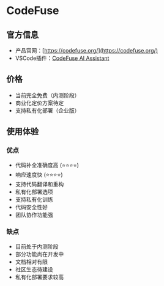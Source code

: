 # CodeFuse

## 官方信息
- 产品官网：[https://codefuse.org/](https://codefuse.org/)
- VSCode插件：[CodeFuse AI Assistant](https://marketplace.visualstudio.com/items?itemName=ByteDriver.codefuse)

## 价格
- 当前完全免费（内测阶段）
- 商业化定价方案待定
- 支持私有化部署（企业版）

## 使用体验

### 优点
- 代码补全准确度高 (⭐️⭐️⭐️⭐️)
- 响应速度快 (⭐️⭐️⭐️⭐️)
- 支持代码翻译和重构
- 私有化部署选项
- 支持私有化训练
- 代码安全性好
- 团队协作功能强

### 缺点
- 目前处于内测阶段
- 部分功能尚在开发中
- 文档相对有限
- 社区生态待建设
- 私有化部署要求较高